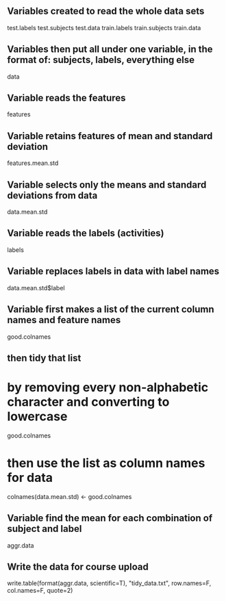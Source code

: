 ## Variables created to read the whole data sets
test.labels 
test.subjects 
test.data 
train.labels 
train.subjects 
train.data 

## Variables then put all under one variable, in the format of: subjects, labels, everything else
data

## Variable reads the features
features

## Variable retains features of mean and standard deviation
features.mean.std

## Variable selects only the means and standard deviations from data
data.mean.std 

## Variable reads the labels (activities)
labels

## Variable replaces labels in data with label names
data.mean.std$label 

## Variable first makes a list of the current column names and feature names
good.colnames

## then tidy that list
# by removing every non-alphabetic character and converting to lowercase
good.colnames 
# then use the list as column names for data
colnames(data.mean.std) <- good.colnames

## Variable find the mean for each combination of subject and label
aggr.data

## Write the data for course upload
write.table(format(aggr.data, scientific=T), "tidy_data.txt",
            row.names=F, col.names=F, quote=2)
